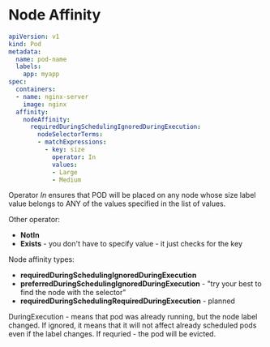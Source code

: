 # Node Affinity

```yaml
apiVersion: v1
kind: Pod
metadata:
  name: pod-name
  labels:
    app: myapp
spec:
  containers:
  - name: nginx-server
    image: nginx
  affinity:
    nodeAffinity:
      requiredDuringSchedulingIgnoredDuringExecution:
        nodeSelectorTerms:
        - matchExpressions:
          - key: size
            operator: In
            values:
            - Large
            - Medium
```

Operator _In_ ensures that POD will be placed on any node whose size label value belongs to ANY of the values specified in the list of values.

Other operator: 
* **NotIn**
* **Exists** - you don't have to specify value - it just checks for the key

Node affinity types:
* **requiredDuringSchedulingIgnoredDuringExecution**
* **preferredDuringSchedulingIgnoredDuringExecution** - "try your best to find the node with the selector"
* **requiredDuringSchedulingRequiredDuringExecution** - planned

DuringExecution - means that pod was already running, but the node label changed. If ignored, it means that it will not affect already scheduled pods even if the label changes. If requried - the pod will be evicted.
